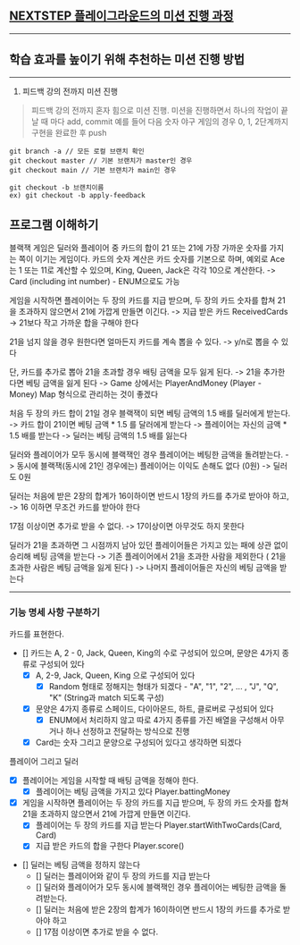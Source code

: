 ## [NEXTSTEP 플레이그라운드의 미션 진행 과정](https://github.com/next-step/nextstep-docs/blob/master/playground/README.md)

---
## 학습 효과를 높이기 위해 추천하는 미션 진행 방법

---
1. 피드백 강의 전까지 미션 진행 
> 피드백 강의 전까지 혼자 힘으로 미션 진행. 미션을 진행하면서 하나의 작업이 끝날 때 마다 add, commit
> 예를 들어 다음 숫자 야구 게임의 경우 0, 1, 2단계까지 구현을 완료한 후 push


```
git branch -a // 모든 로컬 브랜치 확인
git checkout master // 기본 브랜치가 master인 경우
git checkout main // 기본 브랜치가 main인 경우

git checkout -b 브랜치이름
ex) git checkout -b apply-feedback
```
## 프로그램 이해하기 

블랙잭 게임은 딜러와 플레이어 중 카드의 합이 21 또는 21에 가장 가까운 숫자를 가지는 쪽이 이기는 게임이다.
카드의 숫자 계산은 카드 숫자를 기본으로 하며, 예외로 Ace는 1 또는 11로 계산할 수 있으며, King, Queen, Jack은 각각 10으로 계산한다.
-> Card (including int number) - ENUM으로도 가능

게임을 시작하면 플레이어는 두 장의 카드를 지급 받으며, 두 장의 카드 숫자를 합쳐 21을 초과하지 않으면서 21에 가깝게 만들면 이긴다.
-> 지급 받은 카드 ReceivedCards
-> 21보다 작고 가까운 합을 구해야 한다 

21을 넘지 않을 경우 원한다면 얼마든지 카드를 계속 뽑을 수 있다.
-> y/n로 뽑을 수 있다 

단, 카드를 추가로 뽑아 21을 초과할 경우 배팅 금액을 모두 잃게 된다.
-> 21을 추가한다면 베팅 금액을 잃게 된다 
-> Game 상에서는 PlayerAndMoney (Player - Money) Map 형식으로 관리하는 것이 좋겠다 

처음 두 장의 카드 합이 21일 경우 블랙잭이 되면 베팅 금액의 1.5 배를 딜러에게 받는다.
-> 카드 합이 21이면 베팅 금액 * 1.5 를 달러에게 받는다
-> 플레이어는 자신의 금액 * 1.5 배를 받는다
-> 딜러는 베팅 금액의 1.5 배를 잃는다 

딜러와 플레이어가 모두 동시에 블랙잭인 경우 플레이어는 베팅한 금액을 돌려받는다.
-> 동시에 블랙잭(동시에 21인 경우에는) 플레이어는 이익도 손해도 없다 (0원)
-> 딜러도 0원 

딜러는 처음에 받은 2장의 합계가 16이하이면 반드시 1장의 카드를 추가로 받아야 하고,
-> 16 이하면 무조건 카드를 받아야 한다 

17점 이상이면 추가로 받을 수 없다.
-> 17이상이면 아무것도 하지 못한다 

딜러가 21을 초과하면 그 시점까지 남아 있던 플레이어들은 가지고 있는 패에 상관 없이 승리해 베팅 금액을 받는다
-> 기존 플레이어에서 21을 초과한 사람을 제외한다 ( 21을 초과한 사람은 베팅 금액을 잃게 된다 ) 
-> 나머지 플레이어들은 자신의 베팅 금액을 받는다 

---

### 기능 명세 사항 구분하기 
카드를 표현한다. 
- [] 카드는 A, 2 - 0, Jack, Queen, King의 수로 구성되어 있으며, 문양은 4가지 종류로 구성되어 있다
  - [x] A, 2-9, Jack, Queen, King 으로 구성되어 있다
    - [x] Random 형태로 정해지는 형태가 되겠다 - "A", "1", "2", ... , "J", "Q", "K" (String과 match 되도록 구성)
  - [x] 문양은 4가지 종류로 스페이드, 다이아몬드, 하트, 클로버로 구성되어 있다
    - [x] ENUM에서 처리하지 않고 따로 4가지 종류를 가진 배열을 구성해서 아무거나 하나 선정하고 전달하는 방식으로 진행 
  - [x] Card는 숫자 그리고 문양으로 구성되어 있다고 생각하면 되겠다

플레이어 그리고 딜러 
- [x] 플레이어는 게임을 시작할 때 배팅 금액을 정해야 한다. 
  - [x] 플레이어는 베팅 금액을 가지고 있다 Player.battingMoney
- [x] 게임을 시작하면 플레이어는 두 장의 카드를 지급 받으며, 두 장의 카드 숫자를 합쳐 21을 초과하지 않으면서 21에 가깝게 만들면 이긴다.
  - [x] 플레이어는 두 장의 카드를 지급 받는다 Player.startWithTwoCards(Card, Card)
  - [x] 지급 받은 카드의 합을 구한다 Player.score()
- [] 딜러는 베팅 금액을 정하지 않는다
  - [] 딜러는 플레이어와 같이 두 장의 카드를 지급 받는다
  - [] 딜러와 플레이어가 모두 동시에 블랙잭인 경우 플레이어는 베팅한 금액을 돌려받는다.
  - [] 딜러는 처음에 받은 2장의 합계가 16이하이면 반드시 1장의 카드를 추가로 받아야 하고
  - [] 17점 이상이면 추가로 받을 수 없다.
